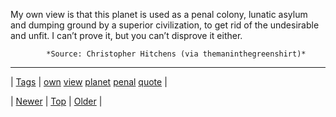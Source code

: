 <!--
title: My own view is that this planet is used as a penal colony, lunatic asylum and dumping ground by a superior civilization, to get rid of the undesirable and unfit. I can&rsquo;t prove it, but you can&rsquo;t disprove it either.
date: 2020-06-28T15:27:00.121Z
tags: own, view, planet, penal, quote
-->




My own view is that this planet is used as a penal colony, lunatic asylum and dumping ground by a superior civilization, to get rid of the undesirable and unfit. I can’t prove it, but you can’t disprove it either.

            *Source: Christopher Hitchens (via themaninthegreenshirt)*

<!--BOTTOM-POST-NAVIGATION-->
---

| [Tags](tags.md) | [own](tag-own.md) [view](tag-view.md) [planet](tag-planet.md) [penal](tag-penal.md) [quote](tag-quote.md) |

| [Newer](147497120059.md) | [Top](index.md) | [Older](147501198112.md) |
